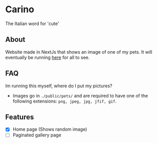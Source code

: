 # Carino

The Italian word for 'cute'

## About

Website made in NextJs that shows an image of one of my pets. It will eventually be running [here](https://carino.breydan.dev) for all to see. <br>

## FAQ

Im running this myself, where do I put my pictures?

- Images go in `./public/pets/` and are required to have one of the following extensions: `png, jpeg, jpg, jfif, gif`.

## Features

- [x] Home page (Shows random image)
- [ ] Paginated gallery page

